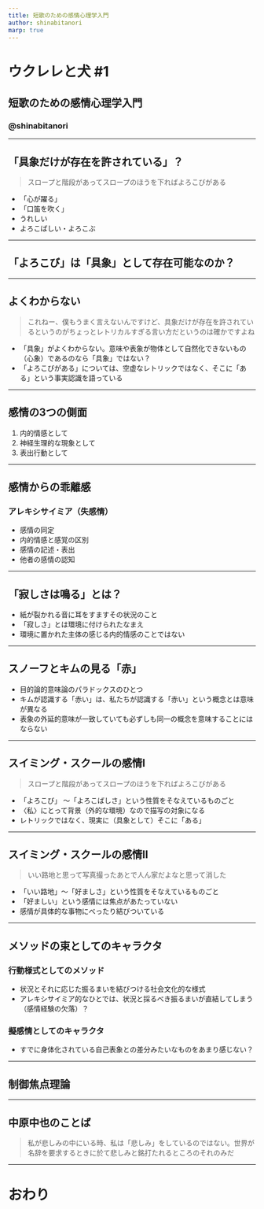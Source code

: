 ```yaml
---
title: 短歌のための感情心理学入門
author: shinabitanori
marp: true
---
```


# ウクレレと犬 #1
## 短歌のための感情心理学入門
### @shinabitanori

---

## 「具象だけが存在を許されている」？

> スロープと階段があってスロープのほうを下ればよろこびがある

- 「心が躍る」
- 「口笛を吹く」
- うれしい
- よろこばしい・よろこぶ

---

## 「よろこび」は「具象」として存在可能なのか？

---

## よくわからない

> これねー、僕もうまく言えないんですけど、具象だけが存在を許されているというのがちょっとレトリカルすぎる言い方だというのは確かですよね

- 「具象」がよくわからない。意味や表象が物体として自然化できないもの（心象）であるのなら「具象」ではない？
- 「よろこびがある」については、空虚なレトリックではなく、そこに「ある」という事実認識を語っている

---

## 感情の3つの側面

1. 内的情感として
2. 神経生理的な現象として
3. 表出行動として

---

## 感情からの乖離感

### アレキシサイミア（失感情）

- 感情の同定
- 内的情感と感覚の区別
- 感情の記述・表出
- 他者の感情の認知

---

## 「寂しさは鳴る」とは？

- 紙が裂かれる音に耳をすますその状況のこと
- 「寂しさ」とは環境に付けられたなまえ
- 環境に置かれた主体の感じる内的情感のことではない

---

## スノーフとキムの見る「赤」

- 目的論的意味論のパラドックスのひとつ
- キムが認識する「赤い」は、私たちが認識する「赤い」という概念とは意味が異なる
- 表象の外延的意味が一致していても必ずしも同一の概念を意味することにはならない

---

## スイミング・スクールの感情Ⅰ

> スロープと階段があってスロープのほうを下ればよろこびがある

- 「よろこび」 ～「よろこばしさ」という性質をそなえているものごと
- 〈私〉にとって背景（外的な環境）なので描写の対象になる
- レトリックではなく、現実に（具象として）そこに「ある」

---

## スイミング・スクールの感情Ⅱ

> いい路地と思って写真撮ったあとで人ん家だよなと思って消した

- 「いい路地」～「好ましさ」という性質をそなえているものごと
- 「好ましい」という感情には焦点があたっていない
- 感情が具体的な事物にべったり結びついている

---

## メソッドの束としてのキャラクタ

### 行動様式としてのメソッド

- 状況とそれに応じた振るまいを結びつける社会文化的な様式
- アレキシサイミア的なひとでは、状況と採るべき振るまいが直結してしまう（感情経験の欠落）？

### 擬感情としてのキャラクタ

- すでに身体化されている自己表象との差分みたいなものをあまり感じない？

---

## 制御焦点理論

---

## 中原中也のことば

> 私が悲しみの中にいる時、私は「悲しみ」をしているのではない。世界が名辞を要求するときに於て悲しみと銘打たれるところのそれのみだ

---

# おわり

